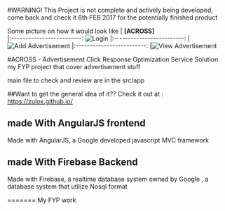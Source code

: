 
#WARNING!
This Project is not complete and actively being developed, come back and check it 6th FEB 2017 for the potentially finished product



Some picture on how it would look like
| **[ACROSS]**         
|:-------------------------:
![Login](http://i.imgur.com/aLQRVDH.png) 
|:-------------------------:
|![Add Advertisement](http://i.imgur.com/1asoc6o.png) 
|:-------------------------:
|![View Advertisement](http://i.imgur.com/lQgJJIw.png) 


#ACROSS - Advertisement Click Response Optimization Service Solution
my FYP project that cover advertisement stuff

main file to check and review are in the src/app

##Want to get the general idea of it??
Check it out at : https://zulox.github.io/





## made With AngularJS frontend
Made with AngularJS, a Google developed javascript MVC framework


## made With Firebase Backend
Made with Firebase, a realtime database system owned by Google , a database system that utilize Nosql format

=======
My FYP work
